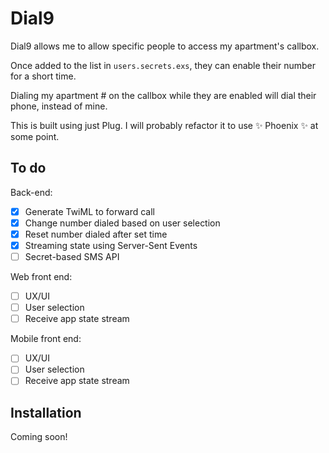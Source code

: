 # Dial9

Dial9 allows me to allow specific people to access my apartment's callbox.

Once added to the list in `users.secrets.exs`, they can enable their number for a short time.

Dialing my apartment # on the callbox while they are enabled will dial their phone, instead of mine.

This is built using just Plug. I will probably refactor it to use ✨ Phoenix ✨ at some point.

## To do

Back-end:
- [x] Generate TwiML to forward call
- [x] Change number dialed based on user selection
- [x] Reset number dialed after set time
- [x] Streaming state using Server-Sent Events
- [ ] Secret-based SMS API

Web front end:
- [ ] UX/UI
- [ ] User selection
- [ ] Receive app state stream

Mobile front end:
- [ ] UX/UI
- [ ] User selection
- [ ] Receive app state stream

## Installation

Coming soon!
